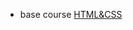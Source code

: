 - base course [HTML&CSS](https://result.school/products/html-css?utm_source=youtube&utm_medium=vladilen&utm_campaign=video_26_05_22)
